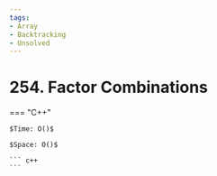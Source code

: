 ```yaml
---
tags:
- Array
- Backtracking
- Unsolved
---
```



# 254. Factor Combinations

=== "C++"

    $Time: O()$

    $Space: O()$

    ``` c++
    ```